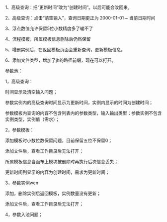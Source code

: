 1、高级查询：把“更新时间”改为“创建时间”。以后可能会改回来。

2、高级查询：点击“清空输入”，查询日期更正为 2000-01-01 ~ 当前日期时间

3、浮点数值允许保留5位小数精度多了输不了

4、流程模板，所属模板信息删除后仍然保留

5、增删实例后，在返回模板页面会重新查询，更新模板信息。

6、添加文件类型，增加了jh的路径前缀，现在可以打开。







参数池：

1，高级查询：

时间显示及清空输入问题；

参数实例内的高级查询时间显示为更新时间，实例内显示的时间为创建时间；

参数模板内查询的内容不包含列表内的参数类型，输入输出类型；参数实例不包含实例类型，实例值（需求）；

2，参数模板：

添加模板时小数位数保留问题，目前保留五位不保留0；

添加文件后，查看工作目录后无法打开；

所属模板信息当画布上模块被删除时再执行后次信息丢失；

更新时间列显示的内容为创建时间，需求为更新时间；

3，参数实例wen

添加，删除实例后返回模板，实例数量没有更新；

添加文件后，查看工作目录后无法打开；

4，参数入池问题；

